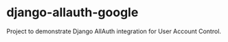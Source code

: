 # django-allauth-google
 Project to demonstrate Django AllAuth integration for User Account Control.
